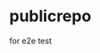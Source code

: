 # publicrepo
for e2e test





































































































































































































































































































































































































































































































































































































































































































































































































































































































